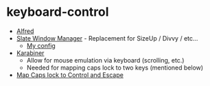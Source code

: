 # keyboard-control

* [Alfred](https://www.alfredapp.com/)
* [Slate Window Manager](https://github.com/jigish/slate) - Replacement for SizeUp / Divvy / etc...
  * [My config](https://github.com/wyne/dotfiles/blob/master/slate/.slate.js)
* [Karabiner](https://pqrs.org/osx/karabiner/)
  * Allow for mouse emulation via keyboard (scrolling, etc.)
  * Needed for mapping caps lock to two keys (mentioned below)
* [Map Caps lock to Control and Escape](http://www.economyofeffort.com/2014/08/11/beyond-ctrl-remap-make-that-caps-lock-key-useful/)
